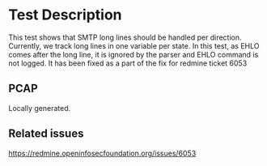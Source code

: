 # Test Description

This test shows that SMTP long lines should be handled per direction.
Currently, we track long lines in one variable per state.
In this test, as EHLO comes after the long line, it is ignored by the
parser and EHLO command is not logged. It has been fixed as a part of
the fix for redmine ticket 6053

## PCAP

Locally generated.

## Related issues

https://redmine.openinfosecfoundation.org/issues/6053
